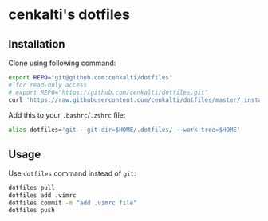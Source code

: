 # cenkalti's dotfiles

## Installation

Clone using following command:
```sh
export REPO="git@github.com:cenkalti/dotfiles"
# for read-only access
# export REPO="https://github.com/cenkalti/dotfiles.git"
curl 'https://raw.githubusercontent.com/cenkalti/dotfiles/master/.install.sh' | bash
```

Add this to your `.bashrc`/`.zshrc` file:
```sh
alias dotfiles='git --git-dir=$HOME/.dotfiles/ --work-tree=$HOME'
```

## Usage

Use `dotfiles` command instead of `git`:
```sh
dotfiles pull
dotfiles add .vimrc
dotfiles commit -m "add .vimrc file"
dotfiles push
```
